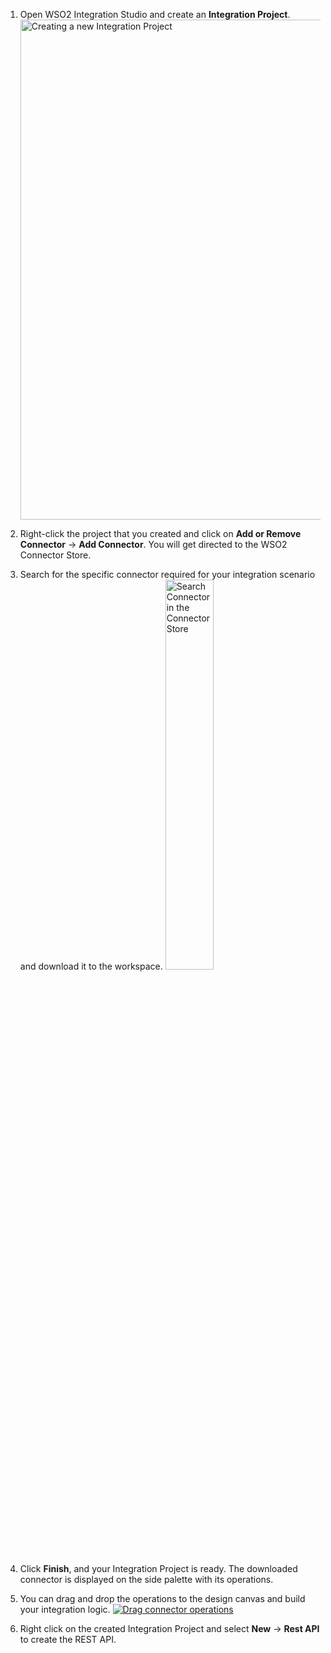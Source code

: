 1. Open WSO2 Integration Studio and create an **Integration Project**.
   <a href="https://apim.docs.wso2.com/en/4.1.0/assets/img/integrate/new-project/new-integration-project.png"><img src="https://apim.docs.wso2.com/en/4.1.0/assets/img/integrate/new-project/new-integration-project.png" title="Creating a new Integration Project" width="800" alt="Creating a new Integration Project" /></a>

2. Right-click the project that you created and click on **Add or Remove Connector** -> **Add Connector**. You will get directed to the WSO2 Connector Store.

3. Search for the specific connector required for your integration scenario and download it to the workspace.
   <a href="https://apim.docs.wso2.com/en/4.1.0/assets/img/integrate/connectors/search-connector.png"><img src="https://apim.docs.wso2.com/en/4.1.0/assets/img/integrate/connectors/search-connector.png" title="Search Connector in the Connector Store" width="40%" alt="Search Connector in the Connector Store" /></a>

4. Click **Finish**, and your Integration Project is ready. The downloaded connector is displayed on the side palette with its operations. 

5. You can drag and drop the operations to the design canvas and build your integration logic.
   <a href="https://apim.docs.wso2.com/en/4.1.0/assets/img/integrate/connectors/drag-connector-operation.png"><img src="https://apim.docs.wso2.com/en/4.1.0/assets/img/integrate/connectors/drag-connector-operation.png" title="Drag connector operations" alt="Drag connector operations" /></a>
  
6. Right click on the created Integration Project and select **New** -> **Rest API** to create the REST API. 
